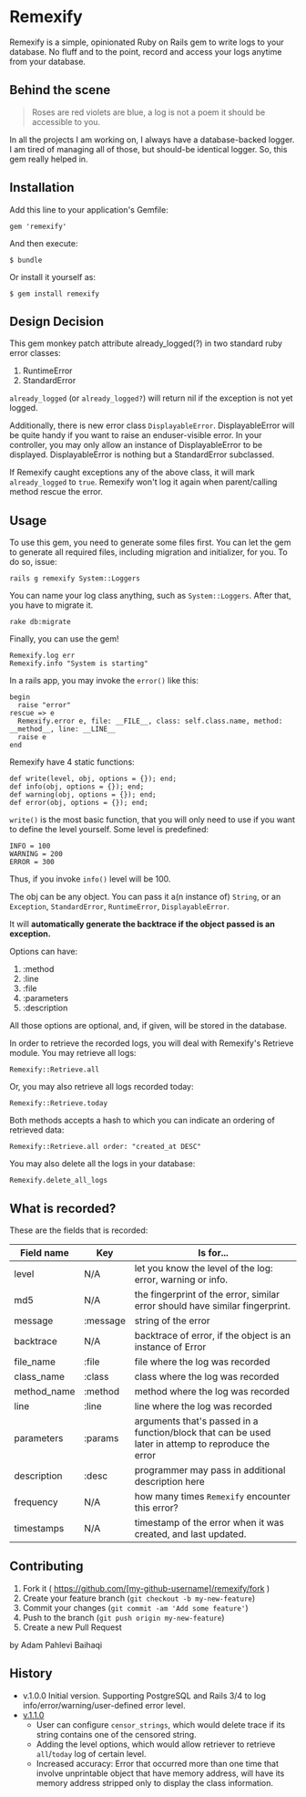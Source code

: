 # Remexify

Remexify is a simple, opinionated Ruby on Rails gem to write logs to your database. No fluff and to the point,
record and access your logs anytime from your database.

## Behind the scene

> Roses are red violets are blue, a log is not a poem it should be accessible to you.

In all the projects I am working on, I always have a database-backed logger. I am tired of managing
all of those, but should-be identical logger. So, this gem really helped in.

## Installation

Add this line to your application's Gemfile:

    gem 'remexify'

And then execute:

    $ bundle

Or install it yourself as:

    $ gem install remexify

## Design Decision

This gem monkey patch attribute already_logged(?) in two standard ruby error classes:

1. RuntimeError
2. StandardError
 
`already_logged` (or `already_logged?`) will return nil if the exception is not yet logged.

Additionally, there is new error class `DisplayableError`. DisplayableError will be quite handy if you want to raise an enduser-visible error. In your controller, you may only allow an instance of DisplayableError to be displayed. DisplayableError
is nothing but a StandardError subclassed.

If Remexify caught exceptions any of the above class, it will mark `already_logged` to `true`. Remexify won't log it again when parent/calling method rescue the error.

## Usage

To use this gem, you need to generate some files first. You can let the gem to generate all required files, including migration and initializer, for you. To do so, issue:

    rails g remexify System::Loggers
    
You can name your log class anything, such as `System::Loggers`. After that, you have to migrate it.

    rake db:migrate
    
Finally, you can use the gem!

    Remexify.log err
    Remexify.info "System is starting"
    
In a rails app, you may invoke the `error()` like this:

    begin 
      raise "error"
    rescue => e 
      Remexify.error e, file: __FILE__, class: self.class.name, method: __method__, line: __LINE__
      raise e
    end 
            
Remexify have 4 static functions:

    def write(level, obj, options = {}); end;
    def info(obj, options = {}); end;
    def warning(obj, options = {}); end;
    def error(obj, options = {}); end;
    
`write()` is the most basic function, that you will only need to use if you want to define the level yourself.
Some level is predefined:

    INFO = 100
    WARNING = 200
    ERROR = 300

Thus, if you invoke `info()` level will be 100.

The obj can be any object. You can pass it a(n instance of) `String`, or an `Exception`, `StandardError`, `RuntimeError`, `DisplayableError`.

It will **automatically generate the backtrace if the object passed is an exception.**

Options can have:

1. :method
2. :line
3. :file
4. :parameters
5. :description

All those options are optional, and, if given, will be stored in the database.

In order to retrieve the recorded logs, you will deal with Remexify's Retrieve module. You may retrieve all logs:

    Remexify::Retrieve.all
    
Or, you may also retrieve all logs recorded today:

    Remexify::Retrieve.today
    
Both methods accepts a hash to which you can indicate an ordering of retrieved data:

    Remexify::Retrieve.all order: "created_at DESC"
    
You may also delete all the logs in your database:

    Remexify.delete_all_logs

## What is recorded?

These are the fields that is recorded:

Field name | Key | Is for...
---------- | ------------- | ------------
level | N/A | let you know the level of the log: error, warning or info.
md5 | N/A  | the fingerprint of the error, similar error should have similar fingerprint.
message | :message | string of the error
backtrace | N/A | backtrace of error, if the object is an instance of Error
file_name | :file | file where the log was recorded
class_name | :class | class where the log was recorded
method_name | :method | method where the log was recorded
line | :line | line where the log was recorded
parameters | :params | arguments that's passed in a function/block that can be used later in attemp to reproduce the error
description | :desc | programmer may pass in additional description here
frequency | N/A | how many times `Remexify` encounter this error?
timestamps | N/A | timestamp of the error when it was created, and last updated.

## Contributing

1. Fork it ( https://github.com/[my-github-username]/remexify/fork )
2. Create your feature branch (`git checkout -b my-new-feature`)
3. Commit your changes (`git commit -am 'Add some feature'`)
4. Push to the branch (`git push origin my-new-feature`)
5. Create a new Pull Request

by Adam Pahlevi Baihaqi

## History

- v.1.0.0 Initial version. Supporting PostgreSQL and Rails 3/4 to log info/error/warning/user-defined error level.
- [v.1.1.0](http://universitas-utara.herokuapp.com/post/34-rilis_remexify_1_1_0) 
  - User can configure `censor_strings`, which would delete trace if its string contains one of the censored string.
  - Adding the level options, which would allow retriever to retrieve `all`/`today` log of certain level.
  - Increased accuracy: Error that occurred more than one time that involve unprintable object that have memory address, will have its memory address stripped only to display the class information.